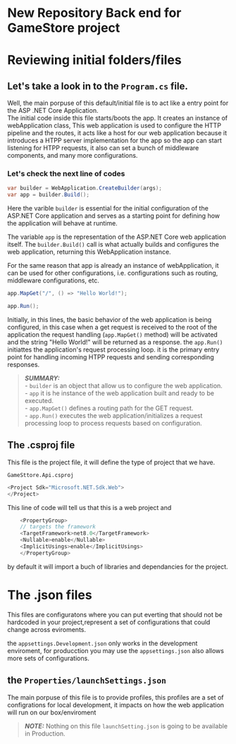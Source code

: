 # New Repository Back end for GameStore project


# Reviewing initial folders/files

## Let's take a look in to the `Program.cs` file.

Well, the main porpuse of this default/initial file is to act like a entry
point for the ASP .NET Core Application.<br>
The initial code inside this file starts/boots the app. It creates an instance
of webApplication class, This web application is used to configure the HTTP
pipeline and the routes, it acts like a host for our web application because
it introduces a HTPP server implementation for the app so the app can start
listening for HTPP requests, it also can set a bunch of middleware components,
and many more configurations.<br>

### Let's check the next line of codes
```c#
var builder = WebApplication.CreateBuilder(args);
var app = builder.Build();
```
Here the varible `builder` is essential for the initial configuration of the 
ASP.NET Core application and serves as a starting point for defining how the
application will behave at runtime.

The variable `app` is the representation of the ASP.NET Core web application
itself. The `builder.Build()` call is what actually builds and configures the
web application, returning this WebApplication instance.<br>

For the same reason that app is already an instance of webApplication, it can
be used for other configurations, i.e. configurations such as routing,
middleware configurations, etc.<br>
```c#
app.MapGet("/", () => "Hello World!");

app.Run();
```
Initially, in this lines, the basic behavior of the web application is being
configured, in this case when a get request is received to the root of the
application the request handling (`app.MapGet()` method) will be activated
and the string "Hello World!" will be returned as a response.
the `app.Run()` initiattes the application's request processing loop. it is
the primary entry point for handling incoming HTPP requests and sending
corresponding responses.

> **_SUMMARY:_** <br>- `builder` is an object that allow us to configure the web application.<br>- `app` it is he instance of the web application built and ready to be executed.<br>- `app.MapGet()`  defines a routing path for the GET request.<br>- `app.Run()` executes the web application/initializes a request processing loop to process requests based on configuration.

## The .csproj file

This file is the project file, it will define the type of project that we have.

`GameSttore.Api.csproj` 
```c#
<Project Sdk="Microsoft.NET.Sdk.Web">
</Project>
```
This line of code will tell us that this is a web project and
```c#
    <PropertyGroup>
    // targets the framework
    <TargetFramework>net8.0</TargetFramework>
    <Nullable>enable</Nullable>
    <ImplicitUsings>enable</ImplicitUsings>
    </PropertyGroup>
```
by default it will import a buch of libraries and dependancies for the project.

# The .json files

This files are configuratons where you can put everting that should not be
hardcoded in your project,represent a set of configurations that could change
across eviroments.

the `appsettings.Development.json` only works in the development enviroment,
for producction you may use the `appsettings.json` also allows more sets of
configurations.

## the `Properties/launchSettings.json`
The main porpuse of this file is to provide profiles, this profiles are a set
of configrations for local development, it impacts on how the web application
will run on our box/enviroment
> **_NOTE:_** Nothing on this file `launchSetting.json` is going to be available in Production.

